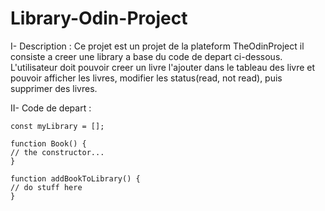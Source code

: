 # Library-Odin-Project

I- Description :
 Ce projet est un projet de la plateform TheOdinProject il consiste a creer une library a base du code de depart ci-dessous. L'utilisateur doit pouvoir creer un livre l'ajouter dans le tableau des livre et pouvoir afficher les livres, modifier les status(read, not read), puis supprimer des livres.

 II- Code de depart :

    const myLibrary = [];

    function Book() {
    // the constructor...
    }

    function addBookToLibrary() {
    // do stuff here
    }

